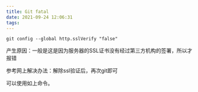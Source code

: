 ```yaml
---
title: Git fatal
date: 2021-09-24 12:06:31
tags:
---
```


```shell
git config --global http.sslVerify "false"
```

产生原因：一般是这是因为服务器的SSL证书没有经过第三方机构的签署，所以才报错

参考网上解决办法：解除ssl验证后，再次git即可

可以使用如上命令。